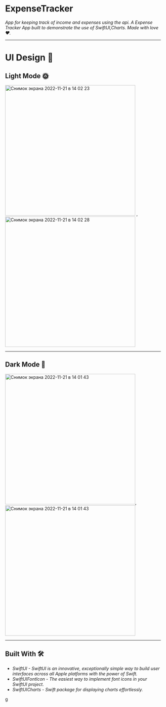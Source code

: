 # ExpenseTracker

 _App for keeping track of income and expenses using the api. A Expense Tracker App built to demonstrate the use of SwiftUI,Charts. Made with love ❤️._

***

# UI Design 🎨

## Light Mode 🌞
<img width="421" alt="Снимок экрана 2022-11-21 в 14 02 23" src="https://user-images.githubusercontent.com/109282408/203036147-ed87d7da-4585-4566-8184-b9e29be83a5d.png"> ,<img width="421" alt="Снимок экрана 2022-11-21 в 14 02 28" src="https://user-images.githubusercontent.com/109282408/203036232-1ede8da6-0013-412f-ae99-e5bb419772c4.png">
***
## Dark Mode 🌚

<img width="421" alt="Снимок экрана 2022-11-21 в 14 01 43" src="https://user-images.githubusercontent.com/109282408/203036355-9b9b1a21-2f59-4437-a6e0-92b7861037ce.png">, <img width="421" alt="Снимок экрана 2022-11-21 в 14 01 43" src="https://user-images.githubusercontent.com/109282408/203036402-a65785b0-7f20-4a68-808b-472b29f42049.png">
***
## Built With 🛠

 * _SwiftUI - SwiftUI is an innovative, exceptionally simple way to build user interfaces across all Apple platforms with the power of Swift._
 * _SwiftUIFontIcon - The easiest way to implement font icons in your SwiftUI project._
 * _SwiftUICharts - Swift package for displaying charts effortlessly._



g
